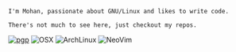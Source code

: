 ```
I'm Mohan, passionate about GNU/Linux and likes to write code.

There's not much to see here, just checkout my repos.
```


</div>

[![pgp](https://img.shields.io/badge/pgp-0x9BA6ADCC0F05BE4B-313131?style=flat&labelColor=545454&color=313131)](https://github.com/mohvn.gpg)
![OSX](https://badgen.net/badge/icon/OSX?icon=apple&label&color=black)
![ArchLinux](https://img.shields.io/badge/Arch%20Linux-1793D1?logo=arch-linux&logoColor=fff&color=313131&labelColor=545454)
![NeoVim](https://img.shields.io/badge/NeoVim-%2357A143.svg?&logo=neovim&logoColor=white&color=313131&labelColor=545454)

